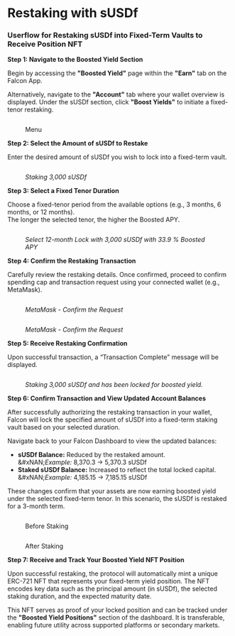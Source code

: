 # Restaking with sUSDf

### Userflow for Restaking sUSDf into Fixed-Term Vaults to Receive Position NFT

**Step 1: Navigate to the Boosted Yield Section**

Begin by accessing the **"Boosted Yield"** page within the **"Earn"** tab on the Falcon App.

Alternatively, navigate to the **"Account"** tab where your wallet overview is displayed. Under the sUSDf section, click **"Boost Yields"** to initiate a fixed-tenor restaking.

<figure><img src="../../../../.gitbook/assets/image (39).png" alt=""><figcaption><p>Menu</p></figcaption></figure>

**Step 2: Select the Amount of sUSDf to Restake**

Enter the desired amount of sUSDf you wish to lock into a fixed-term vault.

<figure><img src="../../../../.gitbook/assets/image (40).png" alt=""><figcaption><p><em>Staking 3,000 sUSDf</em></p></figcaption></figure>

**Step 3: Select a Fixed Tenor Duration**

Choose a fixed-tenor period from the available options (e.g., 3 months, 6 months, or 12 months).\
The longer the selected tenor, the higher the Boosted APY.

<figure><img src="../../../../.gitbook/assets/image (41).png" alt=""><figcaption><p><em>Select 12-month Lock with 3,000 sUSDf with 33.9 % Boosted APY</em></p></figcaption></figure>

**Step 4: Confirm the Restaking Transaction**

Carefully review the restaking details. Once confirmed, proceed to confirm spending cap and transaction request using your connected wallet (e.g., MetaMask).

<figure><img src="../../../../.gitbook/assets/image (42).png" alt=""><figcaption><p><em>MetaMask - Confirm the Request</em></p></figcaption></figure>

<figure><img src="../../../../.gitbook/assets/image (43).png" alt=""><figcaption><p><em>MetaMask - Confirm the Request</em></p></figcaption></figure>

**Step 5: Receive Restaking Confirmation**

Upon successful transaction, a “Transaction Complete” message will be displayed.

<figure><img src="../../../../.gitbook/assets/image (44).png" alt=""><figcaption><p><em>Staking 3,000 sUSDf and has been locked for boosted yield.</em></p></figcaption></figure>

**Step 6: Confirm Transaction and View Updated Account Balances**

After successfully authorizing the restaking transaction in your wallet, Falcon will lock the specified amount of sUSDf into a fixed-term staking vault based on your selected duration.

Navigate back to your Falcon Dashboard to view the updated balances:

* **sUSDf Balance:** Reduced by the restaked amount.\
  &#xNAN;_&#x45;xample:_ 8,370.3 → 5,370.3 sUSDf
* **Staked sUSDf Balance:** Increased to reflect the total locked capital.\
  &#xNAN;_&#x45;xample:_ 4,185.15 → 7,185.15 sUSDf

These changes confirm that your assets are now earning boosted yield under the selected fixed-term tenor. In this scenario, the sUSDf is restaked for a 3-month term.

<figure><img src="../../../../.gitbook/assets/image (45).png" alt=""><figcaption><p>Before Staking</p></figcaption></figure>

<figure><img src="../../../../.gitbook/assets/image (46).png" alt=""><figcaption><p>After Staking</p></figcaption></figure>

**Step 7: Receive and Track Your Boosted Yield NFT Position**

Upon successful restaking, the protocol will automatically mint a unique ERC-721 NFT that represents your fixed-term yield position. The NFT encodes key data such as the principal amount (in sUSDf), the selected staking duration, and the expected maturity date.

This NFT serves as proof of your locked position and can be tracked under the **"Boosted Yield Positions"** section of the dashboard. It is transferable, enabling future utility across supported platforms or secondary markets.&#x20;

<figure><img src="../../../../.gitbook/assets/image (47).png" alt=""><figcaption></figcaption></figure>

<figure><img src="../../../../.gitbook/assets/image (48).png" alt=""><figcaption></figcaption></figure>
